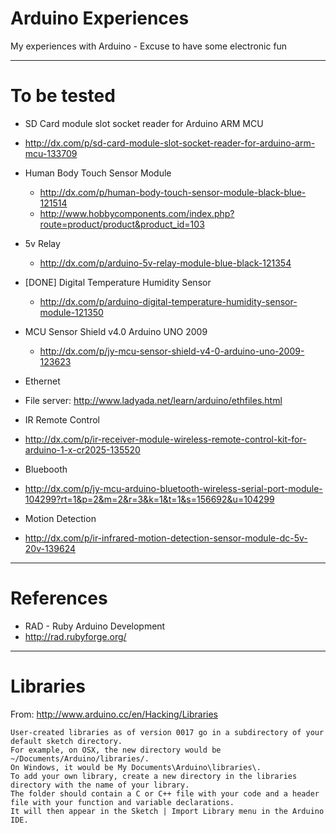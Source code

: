 Arduino Experiences
===================

My experiences with Arduino - Excuse to have some electronic fun



* * * 



To be tested
=============


* SD Card module slot socket reader for Arduino ARM MCU 
 * http://dx.com/p/sd-card-module-slot-socket-reader-for-arduino-arm-mcu-133709


* Human Body Touch Sensor Module 
  * http://dx.com/p/human-body-touch-sensor-module-black-blue-121514
  * http://www.hobbycomponents.com/index.php?route=product/product&product_id=103


* 5v Relay
  * http://dx.com/p/arduino-5v-relay-module-blue-black-121354


* [DONE] Digital Temperature Humidity Sensor
  * http://dx.com/p/arduino-digital-temperature-humidity-sensor-module-121350


* MCU Sensor Shield v4.0 Arduino UNO 2009
  * http://dx.com/p/jy-mcu-sensor-shield-v4-0-arduino-uno-2009-123623


* Ethernet
 * File server: http://www.ladyada.net/learn/arduino/ethfiles.html


* IR Remote Control
 * http://dx.com/p/ir-receiver-module-wireless-remote-control-kit-for-arduino-1-x-cr2025-135520


* Bluebooth
 * http://dx.com/p/jy-mcu-arduino-bluetooth-wireless-serial-port-module-104299?rt=1&p=2&m=2&r=3&k=1&t=1&s=156692&u=104299


* Motion Detection
 * http://dx.com/p/ir-infrared-motion-detection-sensor-module-dc-5v-20v-139624


* * * 



References
=============


* RAD - Ruby Arduino Development
 * http://rad.rubyforge.org/




* * * 


Libraries
=============

From: http://www.arduino.cc/en/Hacking/Libraries


	User-created libraries as of version 0017 go in a subdirectory of your default sketch directory. 
	For example, on OSX, the new directory would be ~/Documents/Arduino/libraries/. 
	On Windows, it would be My Documents\Arduino\libraries\. 
	To add your own library, create a new directory in the libraries directory with the name of your library. 
	The folder should contain a C or C++ file with your code and a header file with your function and variable declarations. 
	It will then appear in the Sketch | Import Library menu in the Arduino IDE.






